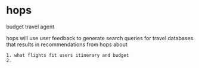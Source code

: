 # hops

budget travel agent

hops will use user feedback to generate search queries for travel databases that results in recommendations from hops about

    1. what flights fit users itinerary and budget
    2.
